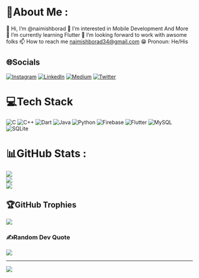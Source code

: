 # 💫About Me :
👋 Hi, I’m @naimishborad
👀 I’m interested in Mobile Development And More
🌱 I’m currently learning Flutter
💼 I’m looking forward to work with awsome folks
📫 How to reach me naimishborad34@gmail.com
😁 Pronoun: He/His

## 🌐Socials
[![Instagram](https://img.shields.io/badge/Instagram-%23E4405F.svg?logo=Instagram&logoColor=white)](https://instagram.com/naimishborad) [![LinkedIn](https://img.shields.io/badge/LinkedIn-%230077B5.svg?logo=linkedin&logoColor=white)](https://linkedin.com/in/naimishborad) [![Medium](https://img.shields.io/badge/Medium-12100E?logo=medium&logoColor=white)](https://medium.com/@naimish.borad) [![Twitter](https://img.shields.io/badge/Twitter-%231DA1F2.svg?logo=Twitter&logoColor=white)](https://twitter.com/naimishborad) 

# 💻Tech Stack
![C](https://img.shields.io/badge/c-%2300599C.svg?style=for-the-badge&logo=c&logoColor=white) ![C++](https://img.shields.io/badge/c++-%2300599C.svg?style=for-the-badge&logo=c%2B%2B&logoColor=white) ![Dart](https://img.shields.io/badge/dart-%230175C2.svg?style=for-the-badge&logo=dart&logoColor=white) ![Java](https://img.shields.io/badge/java-%23ED8B00.svg?style=for-the-badge&logo=java&logoColor=white) ![Python](https://img.shields.io/badge/python-3670A0?style=for-the-badge&logo=python&logoColor=ffdd54) ![Firebase](https://img.shields.io/badge/firebase-%23039BE5.svg?style=for-the-badge&logo=firebase) ![Flutter](https://img.shields.io/badge/Flutter-%2302569B.svg?style=for-the-badge&logo=Flutter&logoColor=white) ![MySQL](https://img.shields.io/badge/mysql-%2300f.svg?style=for-the-badge&logo=mysql&logoColor=white) ![SQLite](https://img.shields.io/badge/sqlite-%2307405e.svg?style=for-the-badge&logo=sqlite&logoColor=white)
# 📊GitHub Stats :
![](https://github-readme-stats.vercel.app/api?username=naimishborad&theme=dark&hide_border=false&include_all_commits=false&count_private=false)<br/>
![](https://github-readme-streak-stats.herokuapp.com/?user=naimishborad&theme=dark&hide_border=false)<br/>
![](https://github-readme-stats.vercel.app/api/top-langs/?username=naimishborad&theme=dark&hide_border=false&include_all_commits=false&count_private=false&layout=compact)

## 🏆GitHub Trophies
![](https://github-profile-trophy.vercel.app/?username=naimishborad&theme=algolia&no-frame=false&no-bg=false&margin-w=4)

### ✍️Random Dev Quote
![](https://quotes-github-readme.vercel.app/api?type=horizontal&theme=dark)

---
[![](https://visitcount.itsvg.in/api?id=naimishborad&icon=0&color=0)](https://visitcount.itsvg.in)
